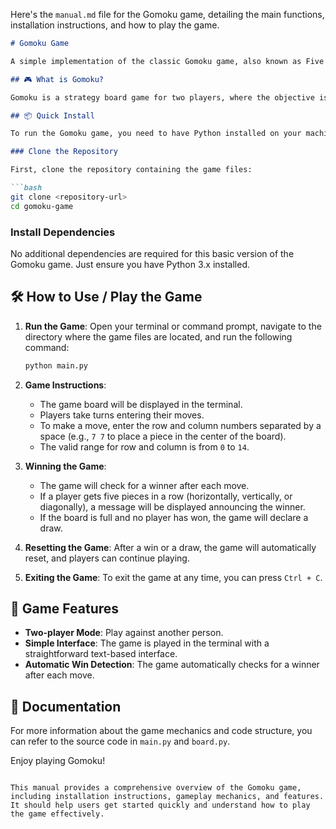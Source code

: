 Here's the `manual.md` file for the Gomoku game, detailing the main functions, installation instructions, and how to play the game.

```markdown
# Gomoku Game

A simple implementation of the classic Gomoku game, also known as Five in a Row.

## 🎮 What is Gomoku?

Gomoku is a strategy board game for two players, where the objective is to be the first to get an unbroken row of five pieces horizontally, vertically, or diagonally on a 15x15 board. Players take turns placing their pieces on the board, with one player using "X" and the other using "O".

## 📦 Quick Install

To run the Gomoku game, you need to have Python installed on your machine. You can download Python from [python.org](https://www.python.org/downloads/).

### Clone the Repository

First, clone the repository containing the game files:

```bash
git clone <repository-url>
cd gomoku-game
```

### Install Dependencies

No additional dependencies are required for this basic version of the Gomoku game. Just ensure you have Python 3.x installed.

## 🛠️ How to Use / Play the Game

1. **Run the Game**: Open your terminal or command prompt, navigate to the directory where the game files are located, and run the following command:

    ```bash
    python main.py
    ```

2. **Game Instructions**:
   - The game board will be displayed in the terminal.
   - Players take turns entering their moves.
   - To make a move, enter the row and column numbers separated by a space (e.g., `7 7` to place a piece in the center of the board).
   - The valid range for row and column is from `0` to `14`.

3. **Winning the Game**:
   - The game will check for a winner after each move.
   - If a player gets five pieces in a row (horizontally, vertically, or diagonally), a message will be displayed announcing the winner.
   - If the board is full and no player has won, the game will declare a draw.

4. **Resetting the Game**: After a win or a draw, the game will automatically reset, and players can continue playing.

5. **Exiting the Game**: To exit the game at any time, you can press `Ctrl + C`.

## 📜 Game Features

- **Two-player Mode**: Play against another person.
- **Simple Interface**: The game is played in the terminal with a straightforward text-based interface.
- **Automatic Win Detection**: The game automatically checks for a winner after each move.

## 📖 Documentation

For more information about the game mechanics and code structure, you can refer to the source code in `main.py` and `board.py`.

Enjoy playing Gomoku!
```

This manual provides a comprehensive overview of the Gomoku game, including installation instructions, gameplay mechanics, and features. It should help users get started quickly and understand how to play the game effectively.